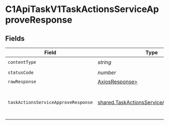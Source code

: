 # C1ApiTaskV1TaskActionsServiceApproveResponse


## Fields

| Field                                                                                                                        | Type                                                                                                                         | Required                                                                                                                     | Description                                                                                                                  |
| ---------------------------------------------------------------------------------------------------------------------------- | ---------------------------------------------------------------------------------------------------------------------------- | ---------------------------------------------------------------------------------------------------------------------------- | ---------------------------------------------------------------------------------------------------------------------------- |
| `contentType`                                                                                                                | *string*                                                                                                                     | :heavy_check_mark:                                                                                                           | N/A                                                                                                                          |
| `statusCode`                                                                                                                 | *number*                                                                                                                     | :heavy_check_mark:                                                                                                           | N/A                                                                                                                          |
| `rawResponse`                                                                                                                | [AxiosResponse>](https://axios-http.com/docs/res_schema)                                                                     | :heavy_minus_sign:                                                                                                           | N/A                                                                                                                          |
| `taskActionsServiceApproveResponse`                                                                                          | [shared.TaskActionsServiceApproveResponse](../../models/shared/taskactionsserviceapproveresponse.md)                         | :heavy_minus_sign:                                                                                                           | The TaskActionsServiceApproveResponse returns a task view with paths indicating the location of expanded items in the array. |